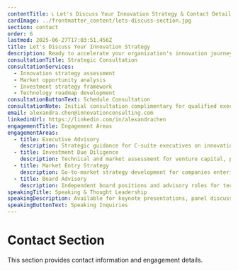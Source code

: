 ```yaml
---
contentTitle: 📞 Let's Discuss Your Innovation Strategy & Contact Details
cardImage: ../frontmatter_content/lets-discuss-section.jpg
section: contact
order: 6
lastmod: 2025-06-27T17:03:51.456Z
title: Let's Discuss Your Innovation Strategy
description: Ready to accelerate your organization's innovation journey? Schedule a strategic consultation to explore opportunities in green tech, deep tech, and AI.
consultationTitle: Strategic Consultation
consultationServices:
  - Innovation strategy assessment
  - Market opportunity analysis
  - Investment strategy framework
  - Technology roadmap development
consultationButtonText: Schedule Consultation
consultationNote: Initial consultation complimentary for qualified executives
email: alexandra.chen@innovationconsulting.com
linkedinUrl: https://linkedin.com/in/alexandrachen
engagementTitle: Engagement Areas
engagementAreas:
  - title: Executive Advisory
    description: Strategic guidance for C-suite executives on innovation portfolio management and technology investment decision-making.
  - title: Investment Due Diligence
    description: Technical and market assessment for venture capital, private equity, and corporate venture arms evaluating technology investments.
  - title: Market Entry Strategy
    description: Go-to-market strategy development for companies entering emerging technology sectors or geographic markets.
  - title: Board Advisory
    description: Independent board positions and advisory roles for technology companies and investment funds focused on innovation.
speakingTitle: Speaking & Thought Leadership
speakingDescription: Available for keynote presentations, panel discussions, and executive workshops on innovation strategy and emerging technology trends.
speakingButtonText: Speaking Inquiries
---
```


# Contact Section

This section provides contact information and engagement details.
